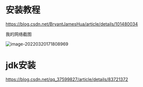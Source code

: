 # 安装教程

https://blog.csdn.net/BryantJamesHua/article/details/101480034



我的网络截图

![image-20220320171808969](/Users/changxiong/Downloads/GIT-STUDY/baseStudy/linux/个人笔记/安装.assets/image-20220320171808969.png)







# jdk安装

https://blog.csdn.net/qq_37599827/article/details/83721372






